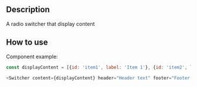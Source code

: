 ## Description

A radio switcher that display content

## How to use

Component example:

```js
const displayContent = [{id: 'item1', label: 'Item 1'}, {id: 'item2', label: 'Item 2'}, {id: 'item3', label: 'Item 3'}];

<Switcher content={displayContent} header="Header text" footer="Footer text" />;
```
